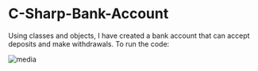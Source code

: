 # C-Sharp-Bank-Account

Using classes and objects, I have created a bank account that can accept deposits and make withdrawals. To run the code:

![media](demo/media.gif)
